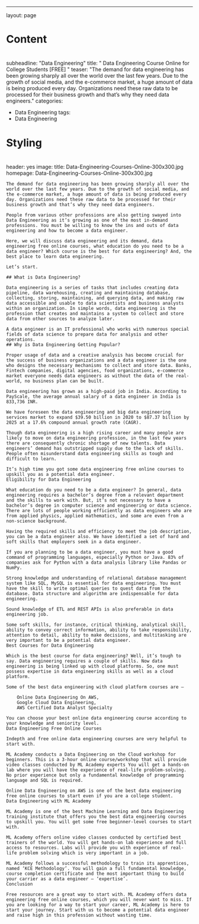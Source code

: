 ---
layout: page
#
# Content
#
subheadline: "Data Engineering"
title: " Data Engineering Course Online for College Students [FREE] "
teaser: "The demand for data engineering has been growing sharply all over the world over the last few years. Due to the growth of social media, and the e-commerce market, a huge amount of data is being produced every day. Organizations need these raw data to be processed for their business growth and that’s why they need data engineers."
categories:
  - Data Engineering
tags:
  - Data Engineering
#
# Styling
#
header: yes
image:
    title: Data-Engineering-Courses-Online-300x300.jpg
    homepage: Data-Engineering-Courses-Online-300x300.jpg



    The demand for data engineering has been growing sharply all over the world over the last few years. Due to the growth of social media, and the e-commerce market, a huge amount of data is being produced every day. Organizations need these raw data to be processed for their business growth and that’s why they need data engineers.

    People from various other professions are also getting swayed into Data Engineering as it’s growing as one of the most in-demand professions. You must be willing to know the ins and outs of data engineering and how to become a data engineer.

    Here, we will discuss data engineering and its demand, data engineering free online courses, what education do you need to be a data engineer? Which course is the best for data engineering? And, the best place to learn data engineering.

    Let’s start.

    ## What is Data Engineering?

    Data engineering is a series of tasks that includes creating data pipeline, data warehousing, creating and maintaining database, collecting, storing, maintaining, and querying data, and making raw data accessible and usable to data scientists and business analysts within an organization. In simple words, data engineering is the profession that creates and maintains a system to collect and store data from other sources to analyze later.

    A data engineer is an IT professional who works with numerous special fields of data science to prepare data for analysis and other operations.
    ## Why is Data Engineering Getting Popular?

    Proper usage of data and a creative analysis has become crucial for the success of business organizations and a data engineer is the one who designs the necessary mechanisms to collect and store data. Banks, Fintech companies, digital agencies, food organizations, e-commerce market everyone needs data engineers as without the data of the real-world, no business plan can be built.

    Data engineering has grown as a high-paid job in India. According to PayScale, the average annual salary of a data engineer in India is 833,736 INR.

    We have foreseen the data engineering and big data engineering services market to expand $39.50 billion in 2020 to $87.37 billion by 2025 at a 17.6% compound annual growth rate (CAGR).

    Though data engineering is a high rising career and many people are likely to move on data engineering profession, in the last few years there are consequently chronic shortage of new talents. Data engineers’ demand has outstripped supply due to the lack of skills. People often misunderstand data engineering skills as tough and difficult to learn.

    It’s high time you got some data engineering free online courses to upskill you as a potential data engineer.
    Eligibility for Data Engineering

    What education do you need to be a data engineer? In general, data engineering requires a bachelor’s degree from a relevant department and the skills to work with. But, it’s not necessary to have a bachelor’s degree in computer science and engineering or data science. There are lots of people working efficiently as data engineers who are from applied physics, applied mathematics, and some are even from a non-science background.

    Having the required skills and efficiency to meet the job description, you can be a data engineer also. We have identified a set of hard and soft skills that employers seek in a data engineer.

    If you are planning to be a data engineer, you must have a good command of programming languages, especially Python or Java. 83% of companies ask for Python with a data analysis library like Pandas or NumPy.

    Strong knowledge and understanding of relational database management system like SQL, MySQL is essential for data engineering. You must have the skill to write optimal queries to quest data from the database. Data structure and algorithm are indispensable for data engineering.

    Sound knowledge of ETL and REST APIs is also preferable in data engineering job.

    Some soft skills, for instance, critical thinking, analytical skill, ability to convey correct information, ability to take responsibility, attention to detail, ability to make decisions, and multitasking are very important to be a potential data engineer.
    Best Courses for Data Engineering

    Which is the best course for data engineering? Well, it’s tough to say. Data engineering requires a couple of skills. Now data engineering is being linked up with cloud platforms. So, one must possess expertise in data engineering skills as well as a cloud platform.

    Some of the best data engineering with cloud platform courses are –

        Online Data Engineering On AWS,
        Google Cloud Data Engineering,
        AWS Certified Data Analyst Specialty

    You can choose your best online data engineering course according to your knowledge and seniority level.
    Data Engineering Free Online Courses

    Indepth and free online data engineering courses are very helpful to start with.

    ML Academy conducts a Data Engineering on the Cloud workshop for beginners. This is a 3-hour online course/workshop that will provide video classes conducted by ML Academy experts You will get a hands-on lab where you will have the experience of real-life problem-solving. No prior experience but only a fundamental knowledge of programming language and SQL is required.

    Online Data Engineering on AWS is one of the best data engineering free online courses to start even if you are a college student.
    Data Engineering with ML Academy

    ML Academy is one of the best Machine Learning and Data Engineering training institute that offers you the best data engineering courses to upskill you. You will get some free beginner-level courses to start with.

    ML Academy offers online video classes conducted by certified best trainers of the world. You will get hands-on lab experience and full access to resources. Labs will provide you with experience of real-life problem solving which is very important in a job.

    ML Academy follows a successful methodology to train its apprentices, named ‘KCE Methodology’. You will gain a full fundamental knowledge, course completion certificate and the most important thing to build your carrier as a data engineer – ‘expertise’.
    Conclusion

    Free resources are a great way to start with. ML Academy offers data engineering free online courses, which you will never want to miss. If you are looking for a way to start your career, ML Academy is here to start your journey. Start with us to become a potential data engineer and raise high in this profession without wasting time.
